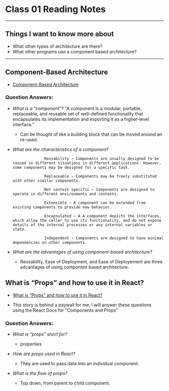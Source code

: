 # Class 01 Reading Notes

---

## Things I want to know more about

- What other types of architecture are there?
- What other programs use a component based architecture?

--- 

## Component-Based Architecture

- [Component-Based Architecture](https://www.tutorialspoint.com/software_architecture_design/component_based_architecture.htm)

### Question Answers: 

- *What is a “component”?*
        "A component is a modular, portable, replaceable, and reusable set of well-defined functionality that encapsulates its implementation and exporting it as a higher-level interface."

    - Can be thought of like a building block that can be moved around an re-used. 

- *What are the characteristics of a component?*

                    Reusability − Components are usually designed to be reused in different situations in different applications. However, some components may be designed for a specific task.

                    Replaceable − Components may be freely substituted with other similar components.

                    Not context specific − Components are designed to operate in different environments and contexts.

                    Extensible − A component can be extended from existing components to provide new behavior.

                    Encapsulated − A A component depicts the interfaces, which allow the caller to use its functionality, and do not expose details of the internal processes or any internal variables or state.

                    Independent − Components are designed to have minimal dependencies on other components.

- *What are the advantages of using component-based architecture?*

    - Reusability, Ease of Deployment, and Ease of Deployement are three adcantages of using component based architecture.


## What is “Props” and how to use it in React?

- [What is “Props” and how to use it in React?](https://itnext.io/what-is-props-and-how-to-use-it-in-react-da307f500da0#:~:text=%E2%80%9CProps%E2%80%9D%20is%20a%20special%20keyword,way%20from%20parent%20to%20child)

- This story is behind a paywall for me, I will answer these questions using the React Docs for "Components and Props"

### Question Answers: 

- *What is “props” short for?* 
    - properties

- *How are props used in React?*
    - They are used to pass data into an individual component.

- *What is the flow of props?*
    - Top down, from parent to child component. 